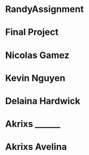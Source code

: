 # RandyAssignment
# Final Project
# Nicolas Gamez
# Kevin Nguyen
# Delaina Hardwick
# Akrixs ______
# Akrixs Avelina


